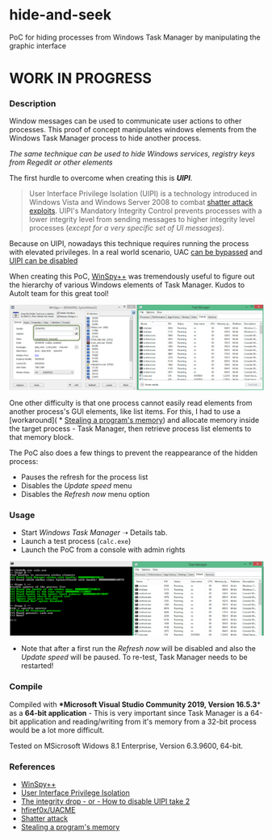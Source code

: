 # hide-and-seek

PoC for hiding processes from Windows Task Manager by manipulating the graphic interface

# WORK IN PROGRESS

### Description

Window messages can be used to communicate user actions to other processes. This proof of concept manipulates windows elements from the Windows Task Manager process to hide another process. 

*The same technique can be used to hide Windows services, registry keys from Regedit or other elements* 

The first hurdle to overcome when creating this is *__UIPI__*.

> User Interface Privilege Isolation (UIPI) is a technology introduced in Windows Vista and Windows Server 2008 to combat [shatter attack exploits](https://en.wikipedia.org/wiki/Shatter_attack). UIPI's Mandatory Integrity Control prevents processes with a lower integrity level from sending messages to higher integrity level processes (*except for a very specific set of UI messages*).

Because on UIPI, nowadays this technique requires running the process with elevated privileges. In a real world scenario, UAC [can be bypassed](https://github.com/hfiref0x/UACME) and [UIPI can be disabled](https://nsylvain.blogspot.com/2008/01/integrity-drop-or-how-to-disable-uipi.html)

When creating this PoC, [WinSpy++](https://www.autohotkey.com/boards/viewtopic.php?f=6&t=28220) was tremendously useful to figure out the hierarchy of various Windows elements of Task Manager. Kudos to AutoIt team for this great tool!
 
![WinSpy++](img/winspy.png)

One other difficulty is that one process cannot easily read elements from another process's GUI elements, like list items. For this, I had to use a [workaround]( * [Stealing a program's memory](http://www.codeproject.com/Articles/5570/Stealing-Program-s-Memory)) and allocate memory inside the target process - Task Manager, then retrieve process list elements to that memory block.

The PoC also does a few things to prevent the reappearance of the hidden process:

* Pauses the refresh for the process list
* Disables the _Update speed_ menu
* Disables the _Refresh now_ menu option

### Usage

* Start *Windows Task Manager* ➝ Details tab.
* Launch a test process (```calc.exe```)
* Launch the PoC from a console with admin rights

![Usage](img/howto.png)

* Note that after a first run the _Refresh now_ will be disabled and also the _Update speed_ will be paused. To re-test, Task Manager needs to be restarted!

### Compile

Compiled with __*Microsoft Visual Studio Community 2019, Version 16.5.3__* as a **64-bit application** - This is very important since Task Manager is a 64-bit application and reading/writing from it's memory from a 32-bit process would be a lot more difficult.

Tested on MSicrosoft Widows 8.1 Enterprise, Version 6.3.9600, 64-bit.

### References
 * [WinSpy++](https://www.autohotkey.com/boards/viewtopic.php?f=6&t=28220)
 * [User Interface Privilege Isolation](https://en.wikipedia.org/wiki/User_Interface_Privilege_Isolation)
 * [The integrity drop - or - How to disable UIPI take 2](https://nsylvain.blogspot.com/2008/01/integrity-drop-or-how-to-disable-uipi.html)
 * [hfiref0x/UACME](https://github.com/hfiref0x/UACME)
 * [Shatter attack](https://en.wikipedia.org/wiki/Shatter_attack)
 * [Stealing a program's memory](http://www.codeproject.com/Articles/5570/Stealing-Program-s-Memory)
